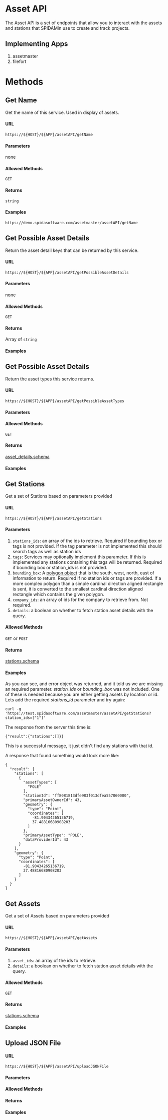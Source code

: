 Asset API
============

The Asset API is a set of endpoints that allow you to interact with the assets and stations that SPIDAMin use to create and track projects.  

## Implementing Apps

1. assetmaster
1. filefort

Methods
========

Get Name
----------

Get the name of this service.  Used in display of assets.

#### URL

`https://${HOST}/${APP}/assetAPI/getName`

#### Parameters

none

#### Allowed Methods

`GET`

#### Returns

`string`

#### Examples

`https://demo.spidasoftware.com/assetmaster/assetAPI/getName`

Get Possible Asset Details
----------

Return the asset detail keys that can be returned by this service.

#### URL

`https://${HOST}/${APP}/assetAPI/getPossibleAssetDetails`

#### Parameters

none

#### Allowed Methods

`GET`

#### Returns

Array of `string`

#### Examples

Get Possible Asset Details
----------

Return the asset types this service returns.

#### URL

`https://${HOST}/${APP}/assetAPI/getPossibleAssetTypes`

#### Parameters

#### Allowed Methods

`GET`

#### Returns

[asset_details.schema](../../resources/schema/spidamin/asset/asset_details.schema)

#### Examples

Get Stations
----------

Get a set of Stations based on parameters provided

#### URL

`https://${HOST}/${APP}/assetAPI/getStations`

#### Parameters

1. `stations_ids`: an array of the ids to retrieve. Required if bounding box or tags is not provided.  If the tag parameter is not implemented this should search tags as well as station ids
1. `tags`: Services may optionally implement this parameter.  If this is implemented any stations containing this tags will be returned.  Required if bounding box or station_ids is not provided.
1. `bounding_box`: A [polygon object](../../resources/schema/general/geometry.schema) that is the south, west, north, east of information to return. Required if no station ids or tags are provided.  If a more complex polygon than a simple cardinal direction aligned rectangle is sent, it is converted to the smallest cardinal direction aligned rectangle which contains the given polygon. 
1. `company_ids`: an array of ids for the company to retrieve from. Not required.
1. `details`: a boolean on whether to fetch station asset details with the query.

#### Allowed Methods

`GET` or `POST`

#### Returns

[stations.schema](../../resources/schema/spidamin/asset/stations.schema)

#### Examples

As you can see, and error object was returned, and it told us we are missing an required parameter.  _station_ids_ or _bounding_box_ was not included.  One of these is needed because you are either getting assets by location or id.  Lets add the required _stations_id_ parameter and try again:

    curl -g 'https://test.spidasoftware.com/assetmaster/assetAPI/getStations?station_ids=["1"]'

The response from the server this time is:

    {"result":{"stations":[]}}

This is a successful message, it just didn't find any stations with that id.

A response that found something would look more like:

    {
      "result": {
        "stations": [
          {
            "assetTypes": [
              "POLE"
            ],
            "stationId": "ff8081813dfe983f013dfea557060000",
            "primaryAssetOwnerId": 43,
            "geometry": {
              "type": "Point",
              "coordinates": [
                -81.90434265136719,
                37.48816680908203
              ]
            },
            "primaryAssetType": "POLE",
            "dataProviderId": 43
          }
        ],
        "geometry": {
          "type": "Point",
          "coordinates": [
            -81.90434265136719,
            37.48816680908203
          ]
        }
      }
    }

Get Assets
----------

Get a set of Assets based on parameters provided

#### URL

`https://${HOST}/${APP}/assetAPI/getAssets`

#### Parameters

1. `asset_ids`: an array of the ids to retrieve.
1. `details`: a boolean on whether to fetch station asset details with the query.

#### Allowed Methods

`GET`

#### Returns

[stations.schema](../../resources/schema/spidamin/asset/stations.schema)

#### Examples

Upload JSON File
----------

#### URL

`https://${HOST}/${APP}/assetAPI/uploadJSONFile`

#### Parameters

#### Allowed Methods

#### Returns

#### Examples
